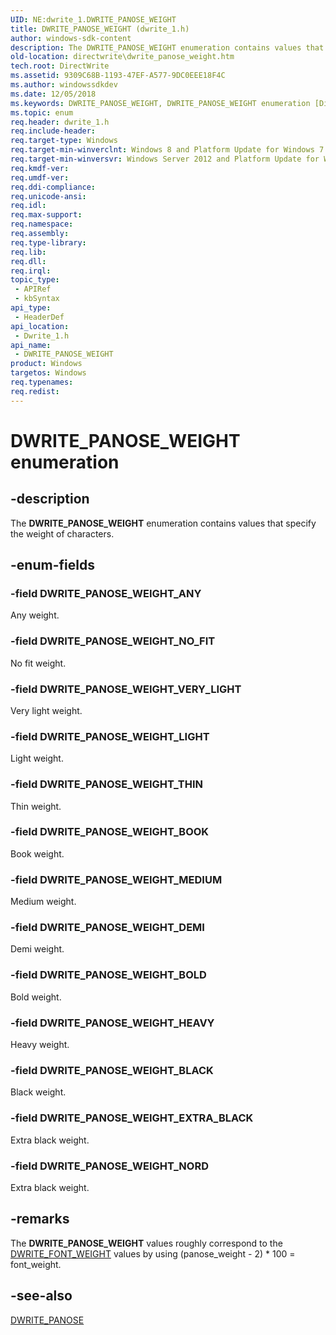 ```yaml
---
UID: NE:dwrite_1.DWRITE_PANOSE_WEIGHT
title: DWRITE_PANOSE_WEIGHT (dwrite_1.h)
author: windows-sdk-content
description: The DWRITE_PANOSE_WEIGHT enumeration contains values that specify the weight of characters.
old-location: directwrite\dwrite_panose_weight.htm
tech.root: DirectWrite
ms.assetid: 9309C68B-1193-47EF-A577-9DC0EEE18F4C
ms.author: windowssdkdev
ms.date: 12/05/2018
ms.keywords: DWRITE_PANOSE_WEIGHT, DWRITE_PANOSE_WEIGHT enumeration [Direct Write], DWRITE_PANOSE_WEIGHT_ANY, DWRITE_PANOSE_WEIGHT_BLACK, DWRITE_PANOSE_WEIGHT_BOLD, DWRITE_PANOSE_WEIGHT_BOOK, DWRITE_PANOSE_WEIGHT_DEMI, DWRITE_PANOSE_WEIGHT_EXTRA_BLACK, DWRITE_PANOSE_WEIGHT_HEAVY, DWRITE_PANOSE_WEIGHT_LIGHT, DWRITE_PANOSE_WEIGHT_MEDIUM, DWRITE_PANOSE_WEIGHT_NORD, DWRITE_PANOSE_WEIGHT_NO_FIT, DWRITE_PANOSE_WEIGHT_THIN, DWRITE_PANOSE_WEIGHT_VERY_LIGHT, directwrite.dwrite_panose_weight, dwrite_1/DWRITE_PANOSE_WEIGHT, dwrite_1/DWRITE_PANOSE_WEIGHT_ANY, dwrite_1/DWRITE_PANOSE_WEIGHT_BLACK, dwrite_1/DWRITE_PANOSE_WEIGHT_BOLD, dwrite_1/DWRITE_PANOSE_WEIGHT_BOOK, dwrite_1/DWRITE_PANOSE_WEIGHT_DEMI, dwrite_1/DWRITE_PANOSE_WEIGHT_EXTRA_BLACK, dwrite_1/DWRITE_PANOSE_WEIGHT_HEAVY, dwrite_1/DWRITE_PANOSE_WEIGHT_LIGHT, dwrite_1/DWRITE_PANOSE_WEIGHT_MEDIUM, dwrite_1/DWRITE_PANOSE_WEIGHT_NORD, dwrite_1/DWRITE_PANOSE_WEIGHT_NO_FIT, dwrite_1/DWRITE_PANOSE_WEIGHT_THIN, dwrite_1/DWRITE_PANOSE_WEIGHT_VERY_LIGHT
ms.topic: enum
req.header: dwrite_1.h
req.include-header: 
req.target-type: Windows
req.target-min-winverclnt: Windows 8 and Platform Update for Windows 7 [desktop apps only]
req.target-min-winversvr: Windows Server 2012 and Platform Update for Windows Server 2008 R2 [desktop apps only]
req.kmdf-ver: 
req.umdf-ver: 
req.ddi-compliance: 
req.unicode-ansi: 
req.idl: 
req.max-support: 
req.namespace: 
req.assembly: 
req.type-library: 
req.lib: 
req.dll: 
req.irql: 
topic_type:
 - APIRef
 - kbSyntax
api_type:
 - HeaderDef
api_location:
 - Dwrite_1.h
api_name:
 - DWRITE_PANOSE_WEIGHT
product: Windows
targetos: Windows
req.typenames: 
req.redist: 
---
```


# DWRITE_PANOSE_WEIGHT enumeration


## -description


The <b>DWRITE_PANOSE_WEIGHT</b> enumeration contains values that specify the weight of characters.


## -enum-fields




### -field DWRITE_PANOSE_WEIGHT_ANY

Any weight.


### -field DWRITE_PANOSE_WEIGHT_NO_FIT

No fit weight.


### -field DWRITE_PANOSE_WEIGHT_VERY_LIGHT

Very light weight.


### -field DWRITE_PANOSE_WEIGHT_LIGHT

Light weight.


### -field DWRITE_PANOSE_WEIGHT_THIN

Thin weight.


### -field DWRITE_PANOSE_WEIGHT_BOOK

Book weight.


### -field DWRITE_PANOSE_WEIGHT_MEDIUM

Medium weight.


### -field DWRITE_PANOSE_WEIGHT_DEMI

Demi weight.


### -field DWRITE_PANOSE_WEIGHT_BOLD

Bold weight.


### -field DWRITE_PANOSE_WEIGHT_HEAVY

Heavy weight.


### -field DWRITE_PANOSE_WEIGHT_BLACK

Black weight.


### -field DWRITE_PANOSE_WEIGHT_EXTRA_BLACK

Extra black weight.


### -field DWRITE_PANOSE_WEIGHT_NORD

Extra black weight.


## -remarks



The <b>DWRITE_PANOSE_WEIGHT</b> values roughly correspond to the <a href="https://msdn.microsoft.com/82396f80-eb62-4865-ba07-9653220c84f2">DWRITE_FONT_WEIGHT</a> values by using (panose_weight - 2) * 100 = font_weight.




## -see-also




<a href="https://msdn.microsoft.com/B65B4C8E-1CA0-47AC-AA3F-8F2EACC5C11A">DWRITE_PANOSE</a>
 

 

